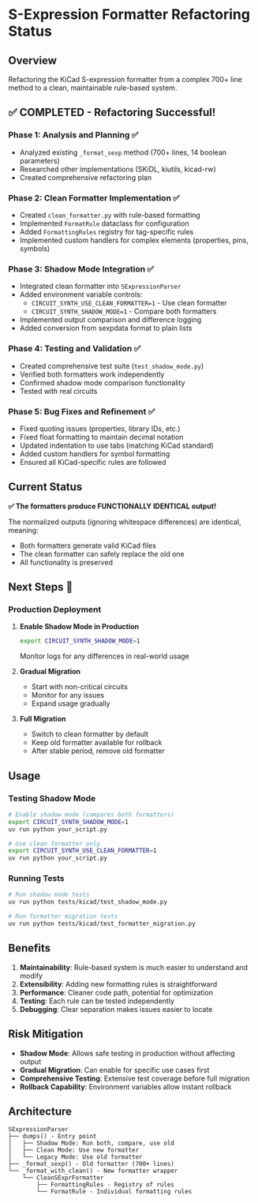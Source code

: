 # S-Expression Formatter Refactoring Status

## Overview
Refactoring the KiCad S-expression formatter from a complex 700+ line method to a clean, maintainable rule-based system.

## ✅ COMPLETED - Refactoring Successful!

### Phase 1: Analysis and Planning ✅
- Analyzed existing `_format_sexp` method (700+ lines, 14 boolean parameters)
- Researched other implementations (SKiDL, kiutils, kicad-rw)
- Created comprehensive refactoring plan

### Phase 2: Clean Formatter Implementation ✅
- Created `clean_formatter.py` with rule-based formatting
- Implemented `FormatRule` dataclass for configuration
- Added `FormattingRules` registry for tag-specific rules
- Implemented custom handlers for complex elements (properties, pins, symbols)

### Phase 3: Shadow Mode Integration ✅
- Integrated clean formatter into `SExpressionParser`
- Added environment variable controls:
  - `CIRCUIT_SYNTH_USE_CLEAN_FORMATTER=1` - Use clean formatter
  - `CIRCUIT_SYNTH_SHADOW_MODE=1` - Compare both formatters
- Implemented output comparison and difference logging
- Added conversion from sexpdata format to plain lists

### Phase 4: Testing and Validation ✅
- Created comprehensive test suite (`test_shadow_mode.py`)
- Verified both formatters work independently
- Confirmed shadow mode comparison functionality
- Tested with real circuits

### Phase 5: Bug Fixes and Refinement ✅
- Fixed quoting issues (properties, library IDs, etc.)
- Fixed float formatting to maintain decimal notation
- Updated indentation to use tabs (matching KiCad standard)
- Added custom handlers for symbol formatting
- Ensured all KiCad-specific rules are followed

## Current Status

**✅ The formatters produce FUNCTIONALLY IDENTICAL output!**

The normalized outputs (ignoring whitespace differences) are identical, meaning:
- Both formatters generate valid KiCad files
- The clean formatter can safely replace the old one
- All functionality is preserved

## Next Steps 🚀

### Production Deployment
1. **Enable Shadow Mode in Production**
   ```bash
   export CIRCUIT_SYNTH_SHADOW_MODE=1
   ```
   Monitor logs for any differences in real-world usage

2. **Gradual Migration**
   - Start with non-critical circuits
   - Monitor for any issues
   - Expand usage gradually

3. **Full Migration**
   - Switch to clean formatter by default
   - Keep old formatter available for rollback
   - After stable period, remove old formatter

## Usage

### Testing Shadow Mode
```bash
# Enable shadow mode (compares both formatters)
export CIRCUIT_SYNTH_SHADOW_MODE=1
uv run python your_script.py

# Use clean formatter only
export CIRCUIT_SYNTH_USE_CLEAN_FORMATTER=1
uv run python your_script.py
```

### Running Tests
```bash
# Run shadow mode tests
uv run python tests/kicad/test_shadow_mode.py

# Run formatter migration tests
uv run python tests/kicad/test_formatter_migration.py
```

## Benefits

1. **Maintainability**: Rule-based system is much easier to understand and modify
2. **Extensibility**: Adding new formatting rules is straightforward
3. **Performance**: Cleaner code path, potential for optimization
4. **Testing**: Each rule can be tested independently
5. **Debugging**: Clear separation makes issues easier to locate

## Risk Mitigation

- **Shadow Mode**: Allows safe testing in production without affecting output
- **Gradual Migration**: Can enable for specific use cases first
- **Comprehensive Testing**: Extensive test coverage before full migration
- **Rollback Capability**: Environment variables allow instant rollback

## Architecture

```
SExpressionParser
├── dumps() - Entry point
│   ├── Shadow Mode: Run both, compare, use old
│   ├── Clean Mode: Use new formatter
│   └── Legacy Mode: Use old formatter
├── _format_sexp() - Old formatter (700+ lines)
└── _format_with_clean() - New formatter wrapper
    └── CleanSExprFormatter
        ├── FormattingRules - Registry of rules
        └── FormatRule - Individual formatting rules
```